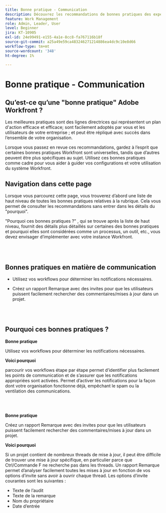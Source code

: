 ```yaml
---
title: Bonne pratique - Communication
description: Découvrez les recommandations de bonnes pratiques des experts d’Adobe Workfront concernant la configuration et la gestion des notifications de communication dans Workfront.
feature: Work Management
role: Admin, Leader, User
level: Beginner
jira: KT-10905
exl-id: 24e99491-e155-4a1e-8cc8-fa767116b18f
source-git-commit: a25a49e59ca483246271214886ea4dc9c10e8d66
workflow-type: tm+mt
source-wordcount: '348'
ht-degree: 1%

---
```


# Bonne pratique - Communication

## Qu’est-ce qu’une &quot;bonne pratique&quot; Adobe Workfront ?

Les meilleures pratiques sont des lignes directrices qui représentent un plan d&#39;action efficace et efficace; sont facilement adoptés par vous et les utilisateurs de votre entreprise ; et peut être répliqué avec succès dans l’ensemble de votre organisation.

Lorsque vous passez en revue ces recommandations, gardez à l’esprit que certaines bonnes pratiques Workfront sont universelles, tandis que d’autres peuvent être plus spécifiques au sujet. Utilisez ces bonnes pratiques comme cadre pour vous aider à guider vos configurations et votre utilisation du système Workfront.

## Navigation dans cette page

Lorsque vous parcourez cette page, vous trouverez d’abord une liste de haut niveau de toutes les bonnes pratiques relatives à la rubrique. Cela vous permet de consulter les recommandations sans entrer dans les détails du &quot;pourquoi&quot;.

&quot;Pourquoi ces bonnes pratiques ?&quot; , qui se trouve après la liste de haut niveau, fournit des détails plus détaillés sur certaines des bonnes pratiques et pourquoi elles sont considérées comme un processus, un outil, etc., vous devez envisager d’implémenter avec votre instance Workfront.

</br>
</br>

## Bonnes pratiques en matière de communication

* Utilisez vos workflows pour déterminer les notifications nécessaires.

* Créez un rapport Remarque avec des invites pour que les utilisateurs puissent facilement rechercher des commentaires/mises à jour dans un projet.

</br>
</br>

## Pourquoi ces bonnes pratiques ?

**Bonne pratique**

Utilisez vos workflows pour déterminer les notifications nécessaires.

**Voici pourquoi**

parcourir vos workflows étape par étape permet d’identifier plus facilement les points de communication et de s’assurer que les notifications appropriées sont activées. Permet d’activer les notifications pour la façon dont votre organisation fonctionne déjà, empêchant le spam ou la ventilation des communications.

</br>
</br>


**Bonne pratique**

Créez un rapport Remarque avec des invites pour que les utilisateurs puissent facilement rechercher des commentaires/mises à jour dans un projet.



**Voici pourquoi**

Si un projet contient de nombreux threads de mise à jour, il peut être difficile de trouver une mise à jour spécifique, en particulier parce que Ctrl/Commande F ne recherche pas dans les threads. Un rapport Remarque permet d’analyser facilement toutes les mises à jour en fonction de vos options d’invite sans avoir à ouvrir chaque thread. Les options d’invite courantes sont les suivantes :

* Texte de l’audit
* Texte de la remarque
* Nom du propriétaire
* Date d’entrée
